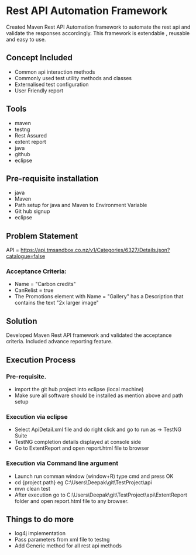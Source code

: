 # Rest API Automation Framework
Created Maven Rest API Automation framework to automate the rest api and validate the responses accordingly.
This framework is extendable , reusable and easy to use.

## Concept Included
* Common api interaction methods
* Commonly used test utility methods and classes
* Externalised test configuration
* User Friendly report

## Tools
* maven
* testng
* Rest Assured
* extent report
* java
* github
* eclipse

## Pre-requisite installation
* java
* Maven
* Path setup for java and Maven to Environment Variable
* Git hub signup
* eclipse

## Problem Statement
API = https://api.tmsandbox.co.nz/v1/Categories/6327/Details.json?catalogue=false

### Acceptance Criteria:

* Name = "Carbon credits"
* CanRelist = true
* The Promotions element with Name = "Gallery" has a Description that contains the text "2x larger image"

## Solution
Developed Maven Rest API framework and validated the acceptance criteria.
Included advance reporting feature.

## Execution Process

### Pre-requisite.

* import the git hub project into eclipse (local machine)
* Make sure all software should be installed as mention above and path setup

### Execution via eclipse

* Select ApiDetail.xml file and do right click and go to run as -> TestNG Suite
* TestNG completion details displayed at console side
* Go to ExtentReport and open report.html file to browser


### Execution via Command line argument

* Launch run comman window (window+R) type cmd and press OK
* cd {project path} eg C:\Users\Deepak\git\TestProject\api 
* mvn clean test
* After execution go to C:\Users\Deepak\git\TestProject\api\ExtentReport folder and open report.html file to any browser.


## Things to do more 
* log4j implementation
* Pass parameters from xml file to testng 
* Add Generic method for all rest api methods














